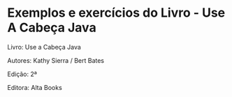 # Exemplos e exercícios do Livro - Use A Cabeça Java
Livro: Use a Cabeça Java

Autores: Kathy Sierra / Bert Bates

Edição: 2ª

Editora: Alta Books 
